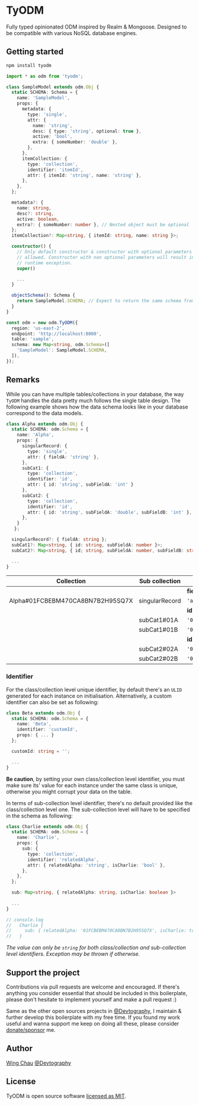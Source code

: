# TyODM

Fully typed opinionated ODM inspired by Realm & Mongoose. Designed to be 
compatible with various NoSQL database engines.

## Getting started

```sh
npm install tyodm
```

```typescript
import * as odm from 'tyodm';

class SampleModel extends odm.Obj {
  static SCHEMA: Schema = {
    name: 'SampleModel',
    props: {
      metadata: {
        type: 'single',
        attr: {
          name: 'string',
          desc: { type: 'string', optional: true },
          active: 'bool',
          extra: { someNumber: 'double' },
        },
      },
      itemCollection: {
        type: 'collection',
        identifier: 'itemId',
        attr: { itemId: 'string', name: 'string' },
      },
    },
  };

  metadata?: {
    name: string,
    desc?: string,
    active: boolean,
    extra?: { someNumber: number }, // Nested object must be optional
  };
  itemCollection?: Map<string, { itemId: string, name: string }>;

  constructor() {
    // Only default constructor & constructor with optional parameters ae
    // allowed. Constructor with non optional parameters will result in
    // runtime exception.
    super()

    ...
  }

  objectSchema(): Schema {
    return SampleModel.SCHEMA; // Expect to return the same schema from class.
  }
}

const odm = new odm.TyODM({
  region: 'us-east-2',
  endpoint: 'http://localhost:8000',
  table: 'sample',
  schema: new Map<string, odm.Schema>([
    'SampleModel': SampleModel.SCHEMA,
  ]),
});
```

## Remarks

While you can have multiple tables/collections in your database, the way `TyODM`
handles the data pretty much follows the single table design. The following
example shows how the data schema looks like in your database correspond to the
data models.

```typescript
class Alpha extends odm.Obj {
  static SCHEMA: odm.Schema = { 
    name: 'Alpha',
    props: {
      singularRecord: {
        type: 'single',
        attr: { fieldA: 'string' },
      },
      subCat1: {
        type: 'collection',
        identifier: 'id',
        attr: { id: 'string', subFieldA: 'int' }
      },
      subCat2: {
        type: 'collection',
        identifier: 'id',
        attr: { id: 'string', subFieldA: 'double', subFieldB: 'int' },
      },
    }
   };

  singularRecord?: { fieldA: string };
  subCat1?: Map<string, { id: string, subFieldA: number }>;
  subCat2?: Map<string, { id; string, subFieldA: number, subFieldB: string }>;

  ...
}
```

| Collection                       | Sub collection |            |               |               |
|----------------------------------|----------------|------------|---------------|---------------|
|                                  |                | __fieldA__ |               |               |
| Alpha#01FCBEBM470CA8BN7B2H95SQ7X | singularRecord | `'abc'`    |               |               |
|                                  |                | __id__     | __subFieldA__ |               |
|                                  | subCat1#01A    | `'01A'`    | `10`          |               |
|                                  | subCat1#01B    | `'01B'`    | `11`          |               |
|                                  |                | __id__     | __subFieldA__ | __subFieldB__ |
|                                  | subCat2#02A    | `'02A'`    | `7.62`        | `1`           |
|                                  | subCat2#02B    | `'02B'`    | `0.45`        | `2`           |

### __Identifier__

For the class/collection level unique identifier, by default there's an `ULID`
generated for each instance on initialisation. Alternatively, a custom
identifier can also be set as following:

```typescript
class Beta extends odm.Obj {
  static SCHEMA: odm.Schema = {
    name: 'Beta',
    identifier: 'customId',
    props: { ... }
  };

  customId: string = '';

  ...
}
```

__Be caution__, by setting your own class/collection level identifier,
you must make sure its' value for each instance under the same class is unique,
otherwise you might corrupt your data on the table.

In terms of sub-collection level identifier, there's no default provided like
the class/collection level one. The sub-collection level will have to be
specified in the schema as following:

```typescript
class Charlie extends odm.Obj {
  static SCHEMA: odm.Schema = {
    name: 'Charlie',
    props: {
      sub: {
        type: 'collection',
        identifier: 'relatedAlpha',
        attr: { relatedAlpha: 'string', isCharlie: 'bool' },
      },
    },
  };

  sub: Map<string, { relatedAlpha: string, isCharlie: boolean }>
  
  ...
}

// console.log
//   Charlie {
//     sub: { relatedAlpha: '01FCBEBM470CA8BN7B2H95SQ7X', isCharlie: true )
//   }
```

*The value can only be `string` for both class/collection and sub-collection
level identifiers. Exception may be thrown if otherwise.*

## Support the project
Contributions via pull requests are welcome and encouraged. If there's anything
you consider essential that should be included in this boilerplate, please don't
hesitate to implement yourself and make a pull request :)

Same as the other open sources projects in [@Devtography], I maintain & further
develop this boilerplate with my free time. If you found my work useful and
wanna support me keep on doing all these, please consider
[donate/sponsor](https://github.com/sponsors/iamWing) me.

## Author
[Wing Chau](https://github.com/iamWing) [@Devtography]

## License
TyODM is open source software [licensed as MIT](LICENSE).

[@Devtography]: https://github.com/Devtography
